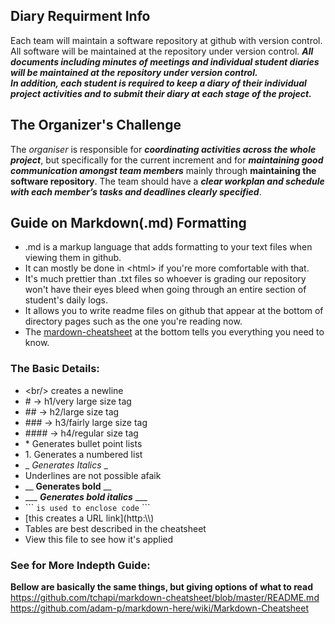## Diary Requirment Info

Each team will maintain a software repository at github with version control. All software
will be maintained at the repository under version control. ___All documents including
minutes of meetings and individual student diaries will be maintained at the repository
under version control.<br/>
In addition, each student is required to keep a diary of their individual project activities
and to submit their diary at each stage of the project.___

## The Organizer's Challenge
The _organiser_ is responsible for ___coordinating activities across the whole project___, but specifically
for the current increment and for ___maintaining good communication amongst
team members___ mainly through __maintaining the software repository__. The team
should have a ___clear workplan and schedule with each member’s tasks and deadlines
clearly specified___.

## Guide on Markdown(.md) Formatting

* .md is a markup language that adds formatting to your text files when viewing them in github. 
* It can mostly be done in \<html> if you're more comfortable with that.
* It's much prettier than .txt files so whoever is grading our repository won't have their eyes bleed when going through an entire section of student's daily logs.
* It allows you to write readme files on github that appear at the bottom of directory pages such as the one you're reading now.
* The <a href = "https://github.com/tchapi/markdown-cheatsheet/blob/master/README.md">mardown-cheatsheet</a> at the bottom tells you everything you need to know.

### The Basic Details:
* \<br/> creates a newline
* \# ->  h1/very large size tag
* \## -> h2/large size tag
* \### -> h3/fairly large size tag
* \#### -> h4/regular size tag
* \* Generates bullet point lists
* 1\. Generates a numbered list
* _ _Generates Italics_ _
* Underlines are not possible afaik
* __ __Generates bold__ __
* \___ ___Generates bold italics___ ___
* \``` ```is used to enclose code``` \```
* \[this creates a URL link](http:\\\\)
* Tables are best described in the cheatsheet
* View this file to see how it's applied

### See for More Indepth Guide:
__Bellow are basically the same things, but giving options of what to read__<br/>
https://github.com/tchapi/markdown-cheatsheet/blob/master/README.md<br/>
https://github.com/adam-p/markdown-here/wiki/Markdown-Cheatsheet<br/>
